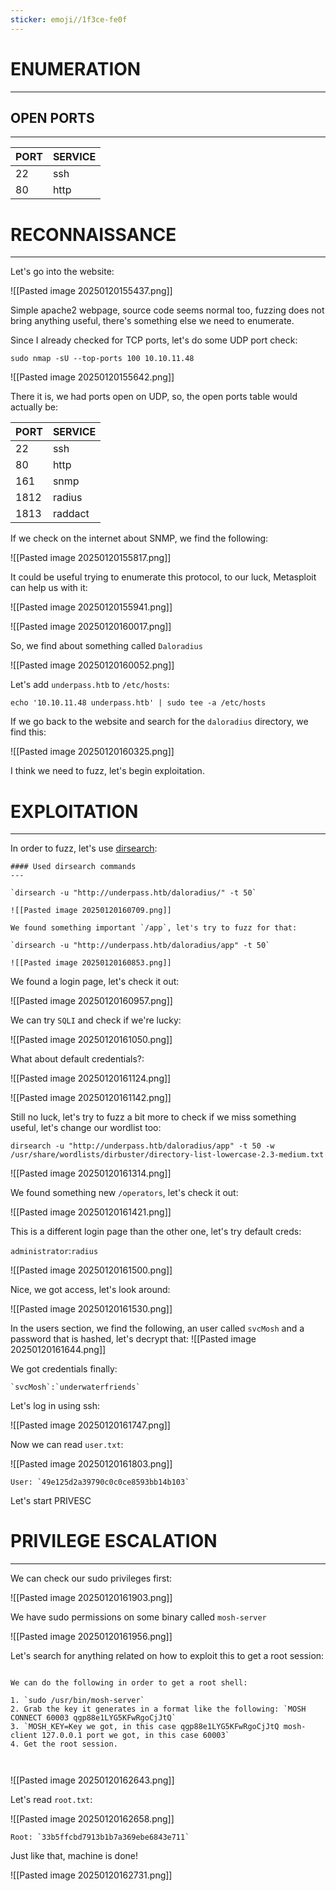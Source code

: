 ```yaml
---
sticker: emoji//1f3ce-fe0f
---
```

# ENUMERATION
---



## OPEN PORTS
---


| PORT | SERVICE |
| :--- | :------ |
| 22   | ssh     |
| 80   | http    |



# RECONNAISSANCE
---


Let's go into the website:


![[Pasted image 20250120155437.png]]

Simple apache2 webpage, source code seems normal too, fuzzing does not bring anything useful, there's something else we need to enumerate.

Since I already checked for TCP ports, let's do some UDP port check:


`sudo nmap -sU --top-ports 100 10.10.11.48`


![[Pasted image 20250120155642.png]]

There it is, we had ports open on UDP, so, the open ports table would actually be:



| PORT | SERVICE |
| :--- | :------ |
| 22   | ssh     |
| 80   | http    |
| 161  | snmp    |
| 1812 | radius  |
| 1813 | raddact |
If we check on the internet about SNMP, we find the following:

![[Pasted image 20250120155817.png]]

It could be useful trying to enumerate this protocol, to our luck, Metasploit can help us with it:

![[Pasted image 20250120155941.png]]


![[Pasted image 20250120160017.png]]

So, we find about something called `Daloradius` 

![[Pasted image 20250120160052.png]]

Let's add `underpass.htb` to `/etc/hosts`:

`echo '10.10.11.48 underpass.htb' | sudo tee -a /etc/hosts`


If we go back to the website and search for the `daloradius` directory, we find this:

![[Pasted image 20250120160325.png]]

I think we need to fuzz, let's begin exploitation.



# EXPLOITATION
---

In order to fuzz, let's use [dirsearch](https://github.com/maurosoria/dirsearch):


```ad-hint
#### Used dirsearch commands
---

`dirsearch -u "http://underpass.htb/daloradius/" -t 50`

![[Pasted image 20250120160709.png]]

We found something important `/app`, let's try to fuzz for that:

`dirsearch -u "http://underpass.htb/daloradius/app" -t 50`

![[Pasted image 20250120160853.png]]

```


We found a login page, let's check it out:


![[Pasted image 20250120160957.png]]

We can try `SQLI` and check if we're lucky:


![[Pasted image 20250120161050.png]]

What about default credentials?:

![[Pasted image 20250120161124.png]]


![[Pasted image 20250120161142.png]]


Still no luck, let's try to fuzz a bit more to check if we miss something useful, let's change our wordlist too:

`dirsearch -u "http://underpass.htb/daloradius/app" -t 50 -w /usr/share/wordlists/dirbuster/directory-list-lowercase-2.3-medium.txt`

![[Pasted image 20250120161314.png]]

We found something new `/operators`, let's check it out:


![[Pasted image 20250120161421.png]]

This is a different login page than the other one, let's try default creds:


`administrator`:`radius`


![[Pasted image 20250120161500.png]]

Nice, we got access, let's look around:

![[Pasted image 20250120161530.png]]

In the users section, we find the following, an user called `svcMosh` and a password that is hashed, let's decrypt that:
![[Pasted image 20250120161644.png]]

We got credentials finally:

```ad-important
`svcMosh`:`underwaterfriends`
```

Let's log in using ssh:


![[Pasted image 20250120161747.png]]

Now we can read `user.txt`:

![[Pasted image 20250120161803.png]]

```ad-important
User: `49e125d2a39790c0c0ce8593bb14b103`
```

Let's start PRIVESC

# PRIVILEGE ESCALATION
---


We can check our sudo privileges first:

![[Pasted image 20250120161903.png]]

We have sudo permissions on some binary called `mosh-server`

![[Pasted image 20250120161956.png]]

Let's search for anything related on how to exploit this to get a root session:

```ad-summary

We can do the following in order to get a root shell:

1. `sudo /usr/bin/mosh-server`
2. Grab the key it generates in a format like the following: `MOSH CONNECT 60003 qgp88e1LYG5KFwRgoCjJtQ`
3. `MOSH_KEY=Key we got, in this case qgp88e1LYG5KFwRgoCjJtQ mosh-client 127.0.0.1 port we got, in this case 60003`
4. Get the root session.



```

![[Pasted image 20250120162643.png]]

Let's read `root.txt`:


![[Pasted image 20250120162658.png]]

```ad-important
Root: `33b5ffcbd7913b1b7a369ebe6843e711`
```

Just like that, machine is done!

![[Pasted image 20250120162731.png]]


